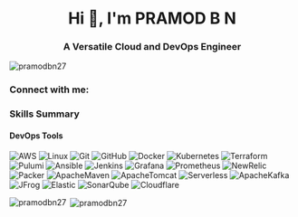 <h1 align="center">Hi 👋, I'm PRAMOD B N</h1>
<h3 align="center">A Versatile Cloud and DevOps Engineer</h3>

<p align="left"> <img src="https://komarev.com/ghpvc/?username=pramodbn27&label=Profile%20views&color=0e75b6&style=flat" alt="pramodbn27" /> </p>

<h3 align="left">Connect with me:</h3>
<p align="left">
</p>

<h3>Skills Summary</h3>
<h4>DevOps Tools</h4>
<p>
<img alt="AWS" src="https://img.shields.io/badge/-AmazonAWS-FF9900?style=flat-square&logo=amazonaws&logoColor=white" />
<img alt="Linux" src="https://img.shields.io/badge/-Linux-FCC624?style=flat-square&logo=linux&logoColor=white" />
<img alt="Git" src="https://img.shields.io/badge/-Git-F05032?style=flat-square&logo=git&logoColor=white" />
<img alt="GitHub" src="https://img.shields.io/badge/-GitHub-181717?style=flat-square&logo=github&logoColor=white" />
<img alt="Docker" src="https://img.shields.io/badge/-Docker-2496ED?style=flat-square&logo=docker&logoColor=white" />
<img alt="Kubernetes" src="https://img.shields.io/badge/-Kubernetes-326CE5?style=flat-square&logo=kubernetes&logoColor=white" />
<img alt="Terraform" src="https://img.shields.io/badge/-Terraform-844FBA?style=flat-square&logo=terraform&logoColor=white" />
<img alt="Pulumi" src="https://img.shields.io/badge/-Pulumi-8A3391?style=flat-square&logo=pulumi&logoColor=white" />
<img alt="Ansible" src="https://img.shields.io/badge/-Ansible-EE0000?style=flat-square&logo=ansible&logoColor=white" />
<img alt="Jenkins" src="https://img.shields.io/badge/-Jenkins-D24939?style=flat-square&logo=jenkins&logoColor=white" />
<img alt="Grafana" src="https://img.shields.io/badge/-Grafana-F46800?style=flat-square&logo=grafana&logoColor=white" />
<img alt="Prometheus" src="https://img.shields.io/badge/-Prometheus-E6522C?style=flat-square&logo=prometheus&logoColor=white" />
<img alt="NewRelic" src="https://img.shields.io/badge/-NewRelic-1CE783?style=flat-square&logo=newrelic&logoColor=white" />
<img alt="Packer" src="https://img.shields.io/badge/-Packer-02A8EF?style=flat-square&logo=packer&logoColor=white" />
<img alt="ApacheMaven" src="https://img.shields.io/badge/-ApacheMaven-C71A36?style=flat-square&logo=apachemaven&logoColor=white" />
<img alt="ApacheTomcat" src="https://img.shields.io/badge/-ApacheTomcat-F8DC75?style=flat-square&logo=apachetomcat&logoColor=black" />
<img alt="Serverless" src="https://img.shields.io/badge/-Serverless-FD5750?style=flat-square&logo=awslambda&logoColor=white" />
<img alt="ApacheKafka" src="https://img.shields.io/badge/-ApacheKafka-231F20?style=flat-square&logo=apachekafka&logoColor=white" />
<img alt="JFrog" src="https://img.shields.io/badge/-JFrog-40BE46?style=flat-square&logo=jfrog&logoColor=white" />
<img alt="Elastic" src="https://img.shields.io/badge/-ELK-005571?style=flat-square&logo=elastic&logoColor=white" />
<img alt="SonarQube" src="https://img.shields.io/badge/-SonarQube-4E9BCD?style=flat-square&logo=sonarqube&logoColor=white" />
<img alt="Cloudflare" src="https://img.shields.io/badge/-Cloudflare-F38020?style=flat-square&logo=cloudflare&logoColor=white" />
</p>

<p><img align="left" src="https://github-readme-stats.vercel.app/api/top-langs?username=pramodbn27&show_icons=true&locale=en&layout=compact" alt="pramodbn27" /></p>

<p>&nbsp;<img align="center" src="https://github-readme-stats.vercel.app/api?username=pramodbn27&show_icons=true&locale=en" alt="pramodbn27" /></p>

